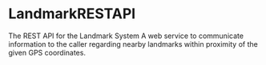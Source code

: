 # LandmarkRESTAPI
The REST API for the Landmark System
A web service to communicate information to the caller regarding nearby landmarks within proximity of the given GPS coordinates.
